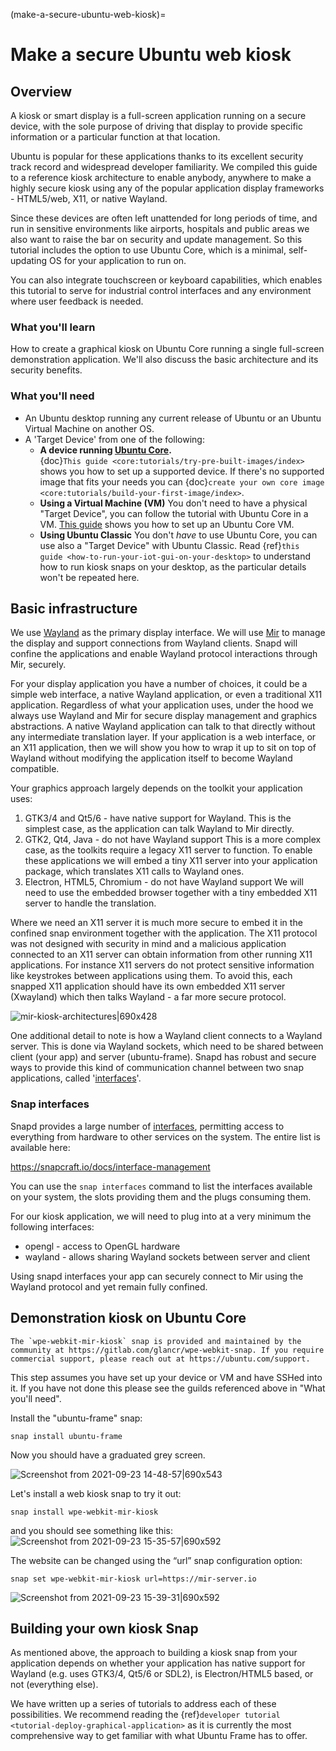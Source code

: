 (make-a-secure-ubuntu-web-kiosk)=

# Make a secure Ubuntu web kiosk

## Overview

A kiosk or smart display is a full-screen application running on a secure device, with the sole purpose of driving that display to provide specific information or a particular function at that location.

Ubuntu is popular for these applications thanks to its excellent security track record and widespread developer familiarity. We compiled this guide to a reference kiosk architecture to enable anybody, anywhere to make a highly secure kiosk using any of the popular application display frameworks - HTML5/web, X11, or native Wayland.

Since these devices are often left unattended for long periods of time, and run in sensitive environments like airports, hospitals and public areas we also want to raise the bar on security and update management. So this tutorial includes the option to use Ubuntu Core, which is a minimal, self-updating OS for your application to run on.

You can also integrate touchscreen or keyboard capabilities, which enables this tutorial to serve for industrial control interfaces and any environment where user feedback is needed.

### What you'll learn

How to create a graphical kiosk on Ubuntu Core running a single full-screen demonstration application. We'll also discuss the basic architecture and its security benefits.

### What you'll need

- An Ubuntu desktop running any current release of Ubuntu or an Ubuntu Virtual Machine on another OS.
- A 'Target Device' from one of the following:
  - **A device running [Ubuntu Core](https://ubuntu.com/core).**<br /> {doc}`This guide <core:tutorials/try-pre-built-images/index>` shows you how to set up a supported device. If there's no supported image that fits your needs you can {doc}`create your own core image <core:tutorials/build-your-first-image/index>`.
  - **Using a Virtual Machine (VM)** You don't need to have a physical "Target Device", you can follow the tutorial with Ubuntu Core in a VM. [This guide](https://ubuntu.com/tutorials/ubuntu-core-preparing-a-virtual-machine-with-graphics-support) shows you how to set up an Ubuntu Core VM.
  - **Using Ubuntu Classic** You don't *have* to use Ubuntu Core, you can use also a "Target Device" with Ubuntu Classic. Read {ref}`this guide <how-to-run-your-iot-gui-on-your-desktop>` to understand how to run kiosk snaps on your desktop, as the particular details won't be repeated here.

## Basic infrastructure

We use [Wayland](https://wayland.freedesktop.org/) as the primary display interface. We will use [Mir](https://mir-server.io/) to manage the display and support connections from Wayland clients. Snapd will confine the applications and enable Wayland protocol interactions through Mir, securely.

For your display application you have a number of choices, it could be a simple web interface, a native Wayland application, or even a traditional X11 application. Regardless of what your application uses, under the hood we always use Wayland and Mir for secure display management and graphics abstractions. A native Wayland application can talk to that directly without any intermediate translation layer. If your application is a web interface, or an X11 application, then we will show you how to wrap it up to sit on top of Wayland without modifying the application itself to become Wayland compatible.

Your graphics approach largely depends on the toolkit your application uses:

1. GTK3/4 and Qt5/6 - have native support for Wayland. This is the simplest case, as the application can talk Wayland to Mir directly.
1. GTK2, Qt4, Java - do not have Wayland support This is a more complex case, as the toolkits require a legacy X11 server to function. To enable these applications we will embed a tiny X11 server into your application package, which translates X11 calls to Wayland ones.
1. Electron, HTML5, Chromium - do not have Wayland support We will need to use the embedded browser together with a tiny embedded X11 server to handle the translation.

Where we need an X11 server it is much more secure to embed it in the confined snap environment together with the application. The X11 protocol was not designed with security in mind and a malicious application connected to an X11 server can obtain information from other running X11 applications. For instance X11 servers do not protect sensitive information like keystrokes between applications using them. To avoid this, each snapped X11 application should have its own embedded X11 server (Xwayland) which then talks Wayland - a far more secure protocol.

![mir-kiosk-architectures|690x428](722b008b93317a7fe95abf4743685cc4d79f5eb5.png)

One additional detail to note is how a Wayland client connects to a Wayland server. This is done via Wayland sockets, which need to be shared between client (your app) and server (ubuntu-frame). Snapd has robust and secure ways to provide this kind of communication channel between two snap applications, called '[interfaces](https://snapcraft.io/docs/interface-management)'.

### Snap interfaces

Snapd provides a large number of [interfaces](https://snapcraft.io/docs/interface-management), permitting access to everything from hardware to other services on the system. The entire list is available here:

<https://snapcraft.io/docs/interface-management>

You can use the `snap interfaces` command to list the interfaces available on your system, the slots providing them and the plugs consuming them.

For our kiosk application, we will need to plug into at a very minimum the following interfaces:

- opengl - access to OpenGL hardware
- wayland - allows sharing Wayland sockets between server and client

Using snapd interfaces your app can securely connect to Mir using the Wayland protocol and yet remain fully confined.

## Demonstration kiosk on Ubuntu Core

```{important}
The `wpe-webkit-mir-kiosk` snap is provided and maintained by the community at https://gitlab.com/glancr/wpe-webkit-snap. If you require commercial support, please reach out at https://ubuntu.com/support.
```

This step assumes you have set up your device or VM and have SSHed into it. If you have not done this please see the guilds referenced above in "What you'll need".

Install the "ubuntu-frame" snap:

```text
snap install ubuntu-frame
```

Now you should have a graduated grey screen.

![Screenshot from 2021-09-23 14-48-57|690x543](22737d7bf315f4c377b816f579d6a8fce8f96e2c.png)

Let's install a web kiosk snap to try it out:

```text
snap install wpe-webkit-mir-kiosk
```

and you should see something like this:
![Screenshot from 2021-09-23 15-35-57|690x592](25b062438d89913b4902c3b7cb4b859e048fce2f.jpeg)

The website can be changed using the “url” snap configuration option:

```text
snap set wpe-webkit-mir-kiosk url=https://mir-server.io
```

![Screenshot from 2021-09-23 15-39-31|690x592](c54d5843abfd63adcfb81c40901372c77e911a70.jpeg)

## Building your own kiosk Snap

As mentioned above, the approach to building a kiosk snap from your application depends on whether your application has native support for Wayland (e.g. uses GTK3/4, Qt5/6 or SDL2), is Electron/HTML5 based, or not (everything else).

We have written up a series of tutorials to address each of these possibilities. We recommend reading the {ref}`developer tutorial <tutorial-deploy-graphical-application>` as it is currently the most comprehensive way to get familiar with what Ubuntu Frame has to offer.
